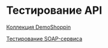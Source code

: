 # Тестирование API
[Коллекция DemoShoppin](https://www.postman.com/volozhanin-iteam/workspace/qa/collection/34240462-d37b40c3-1033-45b9-b75e-45ab9ee3e6c6?action=share&creator=24148348)

[Тестирование SOAP-сервиса](https://www.postman.com/volozhanin-iteam/workspace/qa/collection/24148348-28d25fcb-1b78-4ad2-93d1-46e617d79dbe?action=share&creator=24148348&active-environment=24148348-6cf4a966-271d-41f8-8710-ec03b7edbf7)
